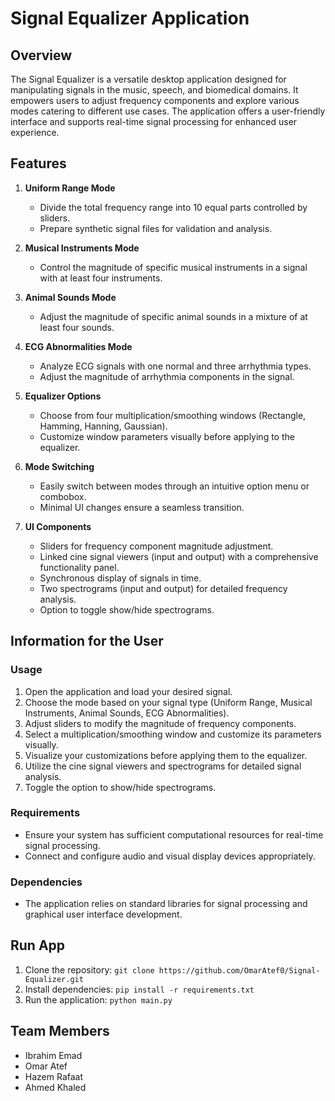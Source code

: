 # Signal Equalizer Application

## Overview

The Signal Equalizer is a versatile desktop application designed for manipulating signals in the music, speech, and biomedical domains. It empowers users to adjust frequency components and explore various modes catering to different use cases. The application offers a user-friendly interface and supports real-time signal processing for enhanced user experience.

## Features

1. **Uniform Range Mode**
   - Divide the total frequency range into 10 equal parts controlled by sliders.
   - Prepare synthetic signal files for validation and analysis.

2. **Musical Instruments Mode**
   - Control the magnitude of specific musical instruments in a signal with at least four instruments.

3. **Animal Sounds Mode**
   - Adjust the magnitude of specific animal sounds in a mixture of at least four sounds.

4. **ECG Abnormalities Mode**
   - Analyze ECG signals with one normal and three arrhythmia types.
   - Adjust the magnitude of arrhythmia components in the signal.

5. **Equalizer Options**
   - Choose from four multiplication/smoothing windows (Rectangle, Hamming, Hanning, Gaussian).
   - Customize window parameters visually before applying to the equalizer.

6. **Mode Switching**
   - Easily switch between modes through an intuitive option menu or combobox.
   - Minimal UI changes ensure a seamless transition.

7. **UI Components**
   - Sliders for frequency component magnitude adjustment.
   - Linked cine signal viewers (input and output) with a comprehensive functionality panel.
   - Synchronous display of signals in time.
   - Two spectrograms (input and output) for detailed frequency analysis.
   - Option to toggle show/hide spectrograms.

## Information for the User

### Usage

1. Open the application and load your desired signal.
2. Choose the mode based on your signal type (Uniform Range, Musical Instruments, Animal Sounds, ECG Abnormalities).
3. Adjust sliders to modify the magnitude of frequency components.
4. Select a multiplication/smoothing window and customize its parameters visually.
5. Visualize your customizations before applying them to the equalizer.
6. Utilize the cine signal viewers and spectrograms for detailed signal analysis.
7. Toggle the option to show/hide spectrograms.

### Requirements

- Ensure your system has sufficient computational resources for real-time signal processing.
- Connect and configure audio and visual display devices appropriately.

### Dependencies

- The application relies on standard libraries for signal processing and graphical user interface development.

## Run App

1. Clone the repository: `git clone https://github.com/OmarAtef0/Signal-Equalizer.git`
2. Install dependencies: `pip install -r requirements.txt`
3. Run the application: `python main.py`

## Team Members

- Ibrahim Emad
- Omar Atef
- Hazem Rafaat
- Ahmed Khaled


